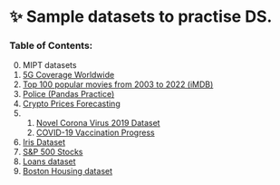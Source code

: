 # ✨ Sample datasets to practise DS.

### Table of Contents:

0. MIPT datasets
1. [5G Coverage Worldwide](https://www.kaggle.com/datasets/ddosad/5g-coverage-worldwide/)
2. [Top 100 popular movies from 2003 to 2022 (iMDB)](https://www.kaggle.com/datasets/georgescutelnicu/top-100-popular-movies-from-2003-to-2022-imdb)
3. [Police (Pandas Practice)](https://www.kaggle.com/datasets/melihkanbay/police)
4. [Crypto Prices Forecasting](https://www.kaggle.com/datasets/sudalairajkumar/cryptocurrencypricehistory/data?select=coin_Tether.csv)
5. 1. [Novel Corona Virus 2019 Dataset](https://www.kaggle.com/datasets/sudalairajkumar/novel-corona-virus-2019-dataset)
   2. [COVID-19 Vaccination Progress](https://www.kaggle.com/datasets/gpreda/covid-world-vaccination-progress)
6. [Iris Dataset](https://www.kaggle.com/datasets/uciml/iris/)
7. [S&P 500 Stocks](https://www.kaggle.com/datasets/whenamancodes/sp-500-stocks/)
8. [Loans dataset](https://www.youtube.com/watch?v=x2NrPeHSPU0)
9. [Boston Housing dataset](https://www.kaggle.com/c/boston-housing)

